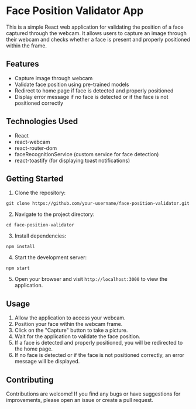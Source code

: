# Face Position Validator App

This is a simple React web application for validating the position of a face captured through the webcam. It allows users to capture an image through their webcam and checks whether a face is present and properly positioned within the frame.

## Features

- Capture image through webcam
- Validate face position using pre-trained models
- Redirect to home page if face is detected and properly positioned
- Display error message if no face is detected or if the face is not positioned correctly

## Technologies Used

- React
- react-webcam
- react-router-dom
- faceRecognitionService (custom service for face detection)
- react-toastify (for displaying toast notifications)

## Getting Started

1. Clone the repository:

```
git clone https://github.com/your-username/face-position-validator.git
```

2. Navigate to the project directory:

```
cd face-position-validator
```

3. Install dependencies:

```
npm install
```

4. Start the development server:

```
npm start
```

5. Open your browser and visit `http://localhost:3000` to view the application.

## Usage

1. Allow the application to access your webcam.
2. Position your face within the webcam frame.
3. Click on the "Capture" button to take a picture.
4. Wait for the application to validate the face position.
5. If a face is detected and properly positioned, you will be redirected to the home page.
6. If no face is detected or if the face is not positioned correctly, an error message will be displayed.

## Contributing

Contributions are welcome! If you find any bugs or have suggestions for improvements, please open an issue or create a pull request.
